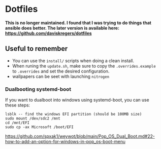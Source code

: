 # Dotfiles

**This is no longer maintained. I found that I was trying to do things that ansible does better. The later version is available here: https://github.com/daviskregers/dotfiles**

## Useful to remember

- You can use the `install/` scripts when doing a clean install.
- When runing the `update.sh`, make sure to copy the `.overrides.example` to `.overrides` and set the desired configuration.
- wallpapers can be seet with launching `nitrogen`

### Dualbooting systemd-boot

If you want to dualboot into windows using systemd-boot, you can use these steps:

```
lsblk -- find the windows EFI partition (should be 100MB size)
sudo mount /dev/sdc2 /mnt
cd /mnt/EFI
sudo cp -ax Microsoft /boot/EFI
```

https://github.com/spxak1/weywot/blob/main/Pop_OS_Dual_Boot.md#22-how-to-add-an-option-for-windows-in-pop_os-boot-menu
